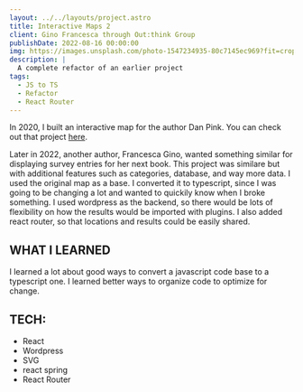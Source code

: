 ```yaml
---
layout: ../../layouts/project.astro
title: Interactive Maps 2
client: Gino Francesca through Out:think Group
publishDate: 2022-08-16 00:00:00
img: https://images.unsplash.com/photo-1547234935-80c7145ec969?fit=crop&w=1400&h=700&q=75
description: |
  A complete refactor of an earlier project
tags:
  - JS to TS
  - Refactor
  - React Router
---
```


In 2020, I built an interactive map for the author Dan Pink. You can check out that project
[here]("/projects/interactive-map").

Later in 2022, another author, Francesca Gino, wanted something similar for displaying survey entries for her next book. This project was similare but with additional features such as categories, database, and way more data. I used the original map as a base. I converted it to typescript, since I was going to be changing a lot and wanted to quickily know when I broke something. I used wordpress as the backend, so there would be lots of flexibility on how the results would be imported with plugins. I also added react router, so that locations and results could be easily shared.

## WHAT I LEARNED

I learned a lot about good ways to convert a javascript code base to a typescript one. I learned better ways to organize
code to optimize for change.

## TECH:

- React
- Wordpress
- SVG
- react spring
- React Router
